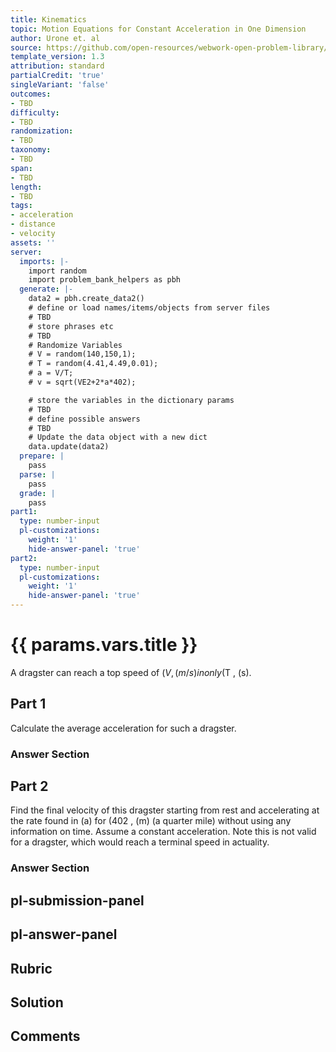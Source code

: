 ```yaml
---
title: Kinematics
topic: Motion Equations for Constant Acceleration in One Dimension
author: Urone et. al
source: https://github.com/open-resources/webwork-open-problem-library/tree/master/Contrib/BrockPhysics/College_Physics_Urone/2.Kinematics/NU_U17-2-05-018.pg
template_version: 1.3
attribution: standard
partialCredit: 'true'
singleVariant: 'false'
outcomes:
- TBD
difficulty:
- TBD
randomization:
- TBD
taxonomy:
- TBD
span:
- TBD
length:
- TBD
tags:
- acceleration
- distance
- velocity
assets: ''
server:
  imports: |-
    import random
    import problem_bank_helpers as pbh
  generate: |-
    data2 = pbh.create_data2()
    # define or load names/items/objects from server files
    # TBD
    # store phrases etc
    # TBD
    # Randomize Variables
    # V = random(140,150,1);
    # T = random(4.41,4.49,0.01);
    # a = V/T;
    # v = sqrt(VE2+2*a*402);

    # store the variables in the dictionary params
    # TBD
    # define possible answers
    # TBD
    # Update the data object with a new dict
    data.update(data2)
  prepare: |
    pass
  parse: |
    pass
  grade: |
    pass
part1:
  type: number-input
  pl-customizations:
    weight: '1'
    hide-answer-panel: 'true'
part2:
  type: number-input
  pl-customizations:
    weight: '1'
    hide-answer-panel: 'true'
---
```


# {{ params.vars.title }} 


A dragster can reach a top speed of ($V , (m/s) in only ($T , (s).

## Part 1 
Calculate the average acceleration for such a dragster. 


 ### Answer Section

## Part 2 
Find the final velocity of this dragster starting from rest and accelerating at the rate found in (a) for (402 , (m) (a quarter mile) without using any information on time. Assume a constant acceleration. Note this is not valid for a dragster, which would reach a terminal speed in actuality. 


 ### Answer Section


## pl-submission-panel 


## pl-answer-panel 


## Rubric 


## Solution 


## Comments 


